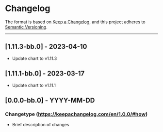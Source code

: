 # Changelog

The format is based on [Keep a Changelog](https://keepachangelog.com/en/1.0.0/), and this project adheres to [Semantic Versioning](https://semver.org/spec/v2.0.0.html).

---

## [1.11.3-bb.0] - 2023-04-10
- Update chart to v1.11.3

## [1.11.1-bb.0] - 2023-03-17
- Update chart to v1.11.1

## [0.0.0-bb.0] - YYYY-MM-DD
### Changetype (https://keepachangelog.com/en/1.0.0/#how)
- Brief description of changes
